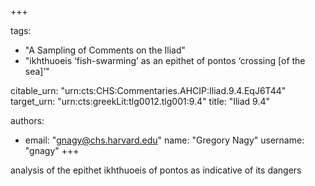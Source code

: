 +++

tags:
- "A Sampling of Comments on the Iliad"
- "ikhthuoeis ‘fish-swarming’ as an epithet of pontos ‘crossing [of the sea]’"

citable_urn: "urn:cts:CHS:Commentaries.AHCIP:Iliad.9.4.EqJ6T44"
target_urn: "urn:cts:greekLit:tlg0012.tlg001:9.4"
title: "Iliad 9.4"

authors:
- email: "gnagy@chs.harvard.edu"
  name: "Gregory Nagy"
  username: "gnagy"
+++

<p>analysis of the epithet ikhthuoeis of pontos as indicative of its dangers</p>